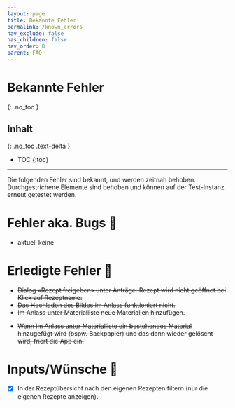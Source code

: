 ```yaml
---
layout: page
title: Bekannte Fehler
permalink: /known_errors
nav_exclude: false
has_children: false
nav_order: 8
parent: FAQ
---
```

# Bekannte Fehler
{: .no_toc }
## Inhalt
{: .no_toc .text-delta }

- TOC
{:toc}

---

Die folgenden Fehler sind bekannt, und werden zeitnah behoben. Durchgestrichene Elemente sind behoben und können auf der Test-Instanz erneut getestet werden.

# Fehler aka. Bugs 🐞


- aktuell keine

# Erledigte Fehler 🔫
* ~~Dialog «Rezept freigeben» unter Anträge. Rezept wird nicht geöffnet bei Klick auf Rezeptname.~~
* ~~Das Hochladen des Bildes im Anlass funktioniert nicht.~~
* ~~Im Anlass unter Materialliste neue Materialien hinzufügen.~~
- ~~Wenn im Anlass unter Materialliste ein bestehendes Material hinzugefügt wird (bspw. Backpapier) und das dann wieder gelöscht wird, friert die App ein.~~


# Inputs/Wünsche 🎁
- [x] In der Rezeptübersicht nach den eigenen Rezepten filtern (nur die eigenen Rezepte anzeigen).
